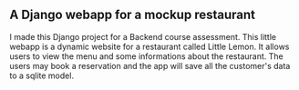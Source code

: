 ## A Django webapp for a mockup restaurant

I made this Django project for a Backend course assessment.
This little webapp is a dynamic website for a restaurant called Little Lemon. It allows users to view the menu and some informations about the restaurant.
The users may book a reservation and the app will save all the customer's data to a sqlite model.
